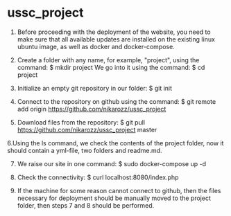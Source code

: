 # ussc_project
1. Before proceeding with the deployment of the website, you need to make sure that all available updates 
are installed on the existing linux ubuntu image, as well as docker and docker-compose.

2. Create a folder with any name, for example, "project", using the command:
$ mkdir project
We go into it using the command:
$ cd project 

3. Initialize an empty git repository in our folder:
$ git init

4. Connect to the repository on github using the command:
$ git remote add origin https://github.com/nikarozz/ussc_project

5. Download files from the repository:
$ git pull https://github.com/nikarozz/ussc_project master

6.Using the ls command, we check the contents of the project folder, now it should contain a yml-file, 
two folders and readme.md.
 
7. We raise our site in one command:
$ sudo docker-compose up -d

8. Check the connectivity:
$ curl localhost:8080/index.php 
 
9. If the machine for some reason cannot connect to github, then the files necessary for deployment should be manually moved to the project folder,
then steps 7 and 8 should be performed.
